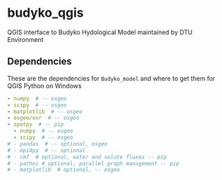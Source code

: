 # budyko_qgis
QGIS interface to Budyko Hydological Model maintained by DTU Environment

## Dependencies

These are the dependencies for `Budyko_model` and where to get them for
QGIS Python on Windows

```yaml
- numpy  # -- osgeo
- scipy  # -- osgeo
- matplotlib  # -- osgeo
- osgeo/osr  # -- osgeo
- spotpy  # -- pip
  - numpy  # -- osgeo
  - scipy  # -- osgeo
# - pandas  # -- optional, osgeo
# - mpi4py  # -- optional
# - cmf  # optional, water and solute fluxes -- pip
# - pathos # optional, parallel graph management -- pip
# - matplotlib  # optional, -- osgeo
```
